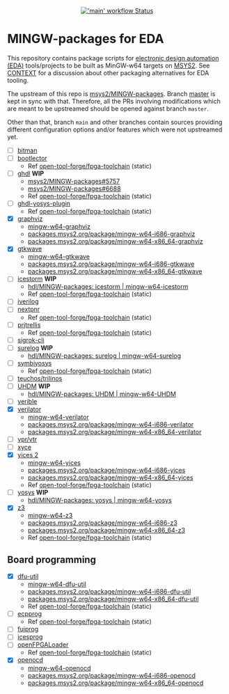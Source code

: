 <p align="center">
  <a title="GitHub Actions" href="https://github.com/hdl/MINGW-packages/actions?query=workflow%3Amain"><img alt="'main' workflow Status" src="https://img.shields.io/github/workflow/status/hdl/MINGW-packages/main/master?longCache=true&style=flat-square&label=build&logo=github"></a><!--
  -->
</p>

# MINGW-packages for EDA

This repository contains package scripts for [electronic design automation (EDA)](https://en.wikipedia.org/wiki/Electronic_design_automation) tools/projects to be built as MinGW-w64 targets on [MSYS2](https://www.msys2.org/). See [CONTEXT](CONTEXT.md) for a discussion about other packaging alternatives for EDA tooling.

The upstream of this repo is [msys2/MINGW-packages](https://github.com/msys2/MINGW-packages). Branch [master](https://github.com/hdl/MINGW-packages/tree/master) is kept in sync with that. Therefore, all the PRs involving modifications which are meant to be upstreamed should be opened against branch `master`.

Other than that, branch `main` and other branches contain sources providing different configuration options and/or features which were not upstreamed yet.

- [ ] [bitman](https://github.com/khoapham/bitman)
- [ ] [bootlector](http://fmv.jku.at/boolector/)
  - Ref [open-tool-forge/fpga-toolchain](https://github.com/open-tool-forge/fpga-toolchain) (static)
- [ ] [ghdl](https://github.com/ghdl/ghdl) **WIP**
  - [msys2/MINGW-packages#5757](https://github.com/msys2/MINGW-packages/pull/5757)
  - [msys2/MINGW-packages#6688](https://github.com/msys2/MINGW-packages/pull/6688)
  - Ref [open-tool-forge/fpga-toolchain](https://github.com/open-tool-forge/fpga-toolchain) (static)
- [ ] [ghdl-yosys-plugin](https://github.com/ghdl/ghdl-yosys-plugin)
  - Ref [open-tool-forge/fpga-toolchain](https://github.com/open-tool-forge/fpga-toolchain) (static)
- [x] [graphviz](https://graphviz.org/)
  - [mingw-w64-graphviz](https://github.com/msys2/MINGW-packages/tree/master/mingw-w64-graphviz)
  - [packages.msys2.org/package/mingw-w64-i686-graphviz](https://packages.msys2.org/package/mingw-w64-i686-graphviz)
  - [packages.msys2.org/package/mingw-w64-x86_64-graphviz](https://packages.msys2.org/package/mingw-w64-x86_64-graphviz)
- [x] [gtkwave](https://github.com/gtkwave/gtkwave)
  - [mingw-w64-gtkwave](https://github.com/msys2/MINGW-packages/tree/master/mingw-w64-gtkwave)
  - [packages.msys2.org/package/mingw-w64-i686-gtkwave](https://packages.msys2.org/package/mingw-w64-i686-gtkwave)
  - [packages.msys2.org/package/mingw-w64-x86_64-gtkwave](https://packages.msys2.org/package/mingw-w64-x86_64-gtkwave)
- [ ] [icestorm](https://github.com/cliffordwolf/icestorm) **WIP**
  - [hdl/MINGW-packages: icestorm | mingw-w64-icestorm](https://github.com/hdl/MINGW-packages/tree/icestorm/mingw-w64-icestorm)
  - Ref [open-tool-forge/fpga-toolchain](https://github.com/open-tool-forge/fpga-toolchain) (static)
- [ ] [iverilog](https://github.com/steveicarus/iverilog)
- [ ] [nextpnr](https://github.com/YosysHQ/nextpnr)
  - Ref [open-tool-forge/fpga-toolchain](https://github.com/open-tool-forge/fpga-toolchain) (static)
- [ ] [prjtrellis](https://github.com/SymbiFlow/prjtrellis)
  - Ref [open-tool-forge/fpga-toolchain](https://github.com/open-tool-forge/fpga-toolchain) (static)
- [ ] [sigrok-cli](https://sigrok.org/wiki/Sigrok-cli)
- [ ] [surelog](https://github.com/alainmarcel/Surelog) **WIP**
  - [hdl/MINGW-packages: surelog | mingw-w64-surelog](https://github.com/hdl/MINGW-packages/tree/surelog/mingw-w64-surelog)
- [ ] [symbiyosys](https://github.com/YosysHQ/SymbiYosys)
  - Ref [open-tool-forge/fpga-toolchain](https://github.com/open-tool-forge/fpga-toolchain) (static)
- [ ] [teuchos/trilinos](https://trilinos.github.io/teuchos.html)
- [ ] [UHDM](https://github.com/alainmarcel/UHDM) **WIP**
  - [hdl/MINGW-packages: UHDM | mingw-w64-UHDM](https://github.com/hdl/MINGW-packages/tree/UHDM/mingw-w64-UHDM)
- [ ] [verible](https://github.com/google/verible)
- [x] [verilator](https://github.com/verilator/verilator)
  - [mingw-w64-verilator](https://github.com/msys2/MINGW-packages/tree/master/mingw-w64-verilator)
  - [packages.msys2.org/package/mingw-w64-i686-verilator](https://packages.msys2.org/package/mingw-w64-i686-verilator)
  - [packages.msys2.org/package/mingw-w64-x86_64-verilator](https://packages.msys2.org/package/mingw-w64-x86_64-verilator)
- [ ] [vpr/vtr](https://github.com/verilog-to-routing/vtr-verilog-to-routing)
- [ ] [xyce](https://xyce.sandia.gov/)
- [x] [yices 2](https://github.com/SRI-CSL/yices2)
  - [mingw-w64-yices](https://github.com/msys2/MINGW-packages/tree/master/mingw-w64-yices)
  - [packages.msys2.org/package/mingw-w64-i686-yices](https://packages.msys2.org/package/mingw-w64-i686-yices)
  - [packages.msys2.org/package/mingw-w64-x86_64-yices](https://packages.msys2.org/package/mingw-w64-x86_64-yices)
  - Ref [open-tool-forge/fpga-toolchain](https://github.com/open-tool-forge/fpga-toolchain) (static)
- [ ] [yosys](https://github.com/YosysHQ/yosys) **WIP**
  - [hdl/MINGW-packages: yosys | mingw-w64-yosys](https://github.com/hdl/MINGW-packages/tree/yosys/mingw-w64-yosys)
- [x] [z3](https://github.com/Z3Prover/z3)
  - [mingw-w64-z3](https://github.com/msys2/MINGW-packages/tree/master/mingw-w64-verilator)
  - [packages.msys2.org/package/mingw-w64-i686-z3](https://packages.msys2.org/package/mingw-w64-i686-z3)
  - [packages.msys2.org/package/mingw-w64-x86_64-z3](https://packages.msys2.org/package/mingw-w64-x86_64-z3)
  - Ref [open-tool-forge/fpga-toolchain](https://github.com/open-tool-forge/fpga-toolchain) (static)

## Board programming

- [x] [dfu-util](http://dfu-util.sourceforge.net/)
  - [mingw-w64-dfu-util](https://github.com/msys2/MINGW-packages/tree/master/mingw-w64-dfu-util)
  - [packages.msys2.org/package/mingw-w64-i686-dfu-util](https://packages.msys2.org/package/mingw-w64-i686-dfu-util)
  - [packages.msys2.org/package/mingw-w64-x86_64-dfu-util](https://packages.msys2.org/package/mingw-w64-x86_64-dfu-util)
  - Ref [open-tool-forge/fpga-toolchain](https://github.com/open-tool-forge/fpga-toolchain) (static)
- [ ] [ecpprog](https://github.com/gregdavill/ecpprog)
  - Ref [open-tool-forge/fpga-toolchain](https://github.com/open-tool-forge/fpga-toolchain) (static)
- [ ] [fujprog](https://github.com/kost/fujprog)
- [ ] [icesprog](https://github.com/wuxx/icesugar/tree/master/tools)
- [ ] [openFPGALoader](https://github.com/trabucayre/openFPGALoader)
  - Ref [open-tool-forge/fpga-toolchain](https://github.com/open-tool-forge/fpga-toolchain) (static)
- [x] [openocd](http://openocd.org/)
  - [mingw-w64-openocd](https://github.com/msys2/MINGW-packages/tree/master/mingw-w64-openocd)
  - [packages.msys2.org/package/mingw-w64-i686-openocd](https://packages.msys2.org/package/mingw-w64-i686-openocd)
  - [packages.msys2.org/package/mingw-w64-x86_64-openocd](https://packages.msys2.org/package/mingw-w64-x86_64-openocd)
